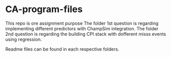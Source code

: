 # CA-program-files
This repo is ore assignment purpose
The folder 1st question is regarding implementing different predictors with ChampSim integration. 
The folder 2nd question is regarding the building CPI stack with dofferent misss events using regression.

Readme files can be found in each respective folders.
